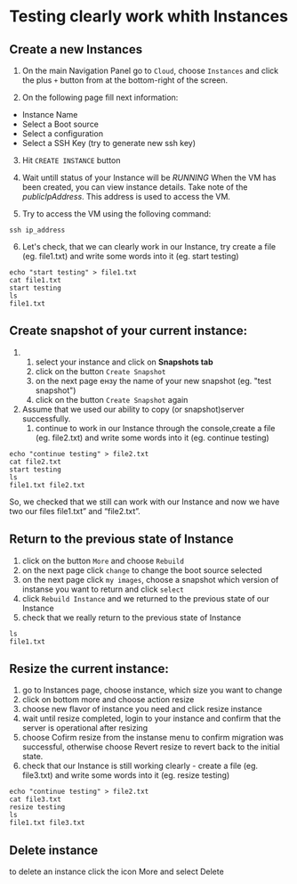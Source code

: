 # Testing clearly work whith Instances

## Create a new Instances
1) On the main Navigation Panel go to `Cloud`, choose `Instances` and  click the plus `+` button from at the bottom-right of the screen.  

2) On the following page fill next information:
  - Instance Name 
  - Select a Boot source 
  - Select a configuration 
  - Select a SSH Key (try to generate new ssh key)

3) Hit `CREATE INSTANCE` button  

4) Wait untill status of your Instance will be *RUNNING*
When the VM has been created, you can view instance details. Take note of the *publicIpAddress*. This address is used to access the VM.

5) Try to access the VM using the folloving command:

```
ssh ip_address
```

6) Let's check, that we can clearly work in our Instance, try create a file (eg. file1.txt) and write some words into it (eg. start testing)

```
echo "start testing" > file1.txt
cat file1.txt
start testing
ls
file1.txt
```

## Create snapshot of your current instance:
1.  1) select your instance and click on **Snapshots tab**  
    2) click on the button `Create Snapshot`
    3) on the next page ензу the name of your new snapshot (eg. "test snapshot")
    4) click on the button `Create Snapshot` again  
2. Assume that we used our ability to copy (or snapshot)server successfully.
    1) continue to work in our Instance through the console,create a file (eg. file2.txt) and write some words into it (eg. continue testing)    

```
echo "continue testing" > file2.txt
cat file2.txt
start testing
ls
file1.txt file2.txt
```
So, we checked that we still can work with our Instance and now we have two our files  file1.txt” and “file2.txt”.

## Return to the previous state of Instance
1) click on the button `More` and choose `Rebuild` 
2) on the next page click `change` to change the boot source selected 
3) on the next page click `my images`, choose a snapshot which version of instanse you want to return and click `select`  
4) click `Rebuild Instance` and we returned to the previous state of our Instance  
5) check that we really return to the previous state of Instance 

```
ls
file1.txt 
```

## Resize the current instance:
1) go to Instances page, choose instance, which size you want to change
2) click on bottom more and choose action resize
3) choose new flavor of instance you need and click resize instance
4) wait until resize completed, login to your instance and confirm that the server is operational after resizing
5) choose Cofirm resize from the instanse menu to confirm migration was successful, otherwise choose Revert resize to revert back to the initial state.
6) check that our Instance is still working clearly -  create a file (eg. file3.txt) and write some words into it (eg. resize testing)    

```
echo "continue testing" > file2.txt
cat file3.txt
resize testing
ls
file1.txt file3.txt
```
## Delete instance
to delete an instance click the icon More and select Delete

